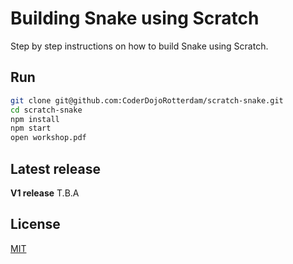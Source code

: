 # Building Snake using Scratch

Step by step instructions on how to build Snake using Scratch.

## Run
```bash
git clone git@github.com:CoderDojoRotterdam/scratch-snake.git
cd scratch-snake
npm install
npm start
open workshop.pdf
```

## Latest release
**V1 release**
T.B.A

## License
[MIT](LICENSE)
